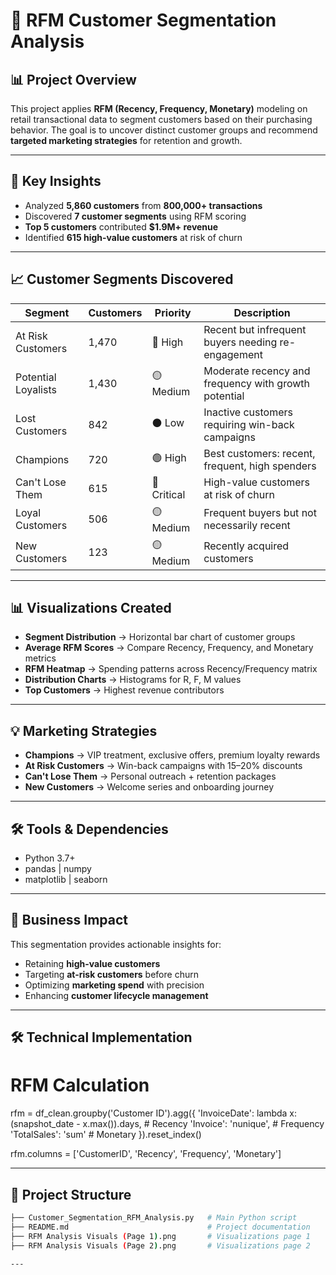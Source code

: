 # 🎯 RFM Customer Segmentation Analysis  

## 📊 Project Overview  
This project applies **RFM (Recency, Frequency, Monetary)** modeling on retail transactional data to segment customers based on their purchasing behavior. The goal is to uncover distinct customer groups and recommend **targeted marketing strategies** for retention and growth.  

---

## 🚀 Key Insights  
- Analyzed **5,860 customers** from **800,000+ transactions**  
- Discovered **7 customer segments** using RFM scoring  
- **Top 5 customers** contributed **$1.9M+ revenue**  
- Identified **615 high-value customers** at risk of churn  

---

## 📈 Customer Segments Discovered  

| Segment             | Customers | Priority   | Description |
|---------------------|-----------|------------|-------------|
| At Risk Customers   | 1,470     | 🔴 High    | Recent but infrequent buyers needing re-engagement |
| Potential Loyalists | 1,430     | 🟡 Medium  | Moderate recency and frequency with growth potential |
| Lost Customers      | 842       | ⚫ Low     | Inactive customers requiring win-back campaigns |
| Champions           | 720       | 🟢 High    | Best customers: recent, frequent, high spenders |
| Can't Lose Them     | 615       | 🔴 Critical| High-value customers at risk of churn |
| Loyal Customers     | 506       | 🟡 Medium  | Frequent buyers but not necessarily recent |
| New Customers       | 123       | 🟡 Medium  | Recently acquired customers |

---

## 📊 Visualizations Created  
- **Segment Distribution** → Horizontal bar chart of customer groups  
- **Average RFM Scores** → Compare Recency, Frequency, and Monetary metrics  
- **RFM Heatmap** → Spending patterns across Recency/Frequency matrix  
- **Distribution Charts** → Histograms for R, F, M values  
- **Top Customers** → Highest revenue contributors  

---

## 💡 Marketing Strategies  
- **Champions** → VIP treatment, exclusive offers, premium loyalty rewards  
- **At Risk Customers** → Win-back campaigns with 15–20% discounts  
- **Can't Lose Them** → Personal outreach + retention packages  
- **New Customers** → Welcome series and onboarding journey  

---

## 🛠️ Tools & Dependencies  
- Python 3.7+  
- pandas | numpy  
- matplotlib | seaborn  

---

## 🎯 Business Impact  
This segmentation provides actionable insights for:  
- Retaining **high-value customers**  
- Targeting **at-risk customers** before churn  
- Optimizing **marketing spend** with precision  
- Enhancing **customer lifecycle management**  

---

## 🛠️ Technical Implementation
# RFM Calculation
rfm = df_clean.groupby('Customer ID').agg({
    'InvoiceDate': lambda x: (snapshot_date - x.max()).days,  # Recency
    'Invoice': 'nunique',                                    # Frequency
    'TotalSales': 'sum'                                      # Monetary
}).reset_index()

rfm.columns = ['CustomerID', 'Recency', 'Frequency', 'Monetary']


---


## 📂 Project Structure  

```bash
├── Customer_Segmentation_RFM_Analysis.py   # Main Python script
├── README.md                               # Project documentation
├── RFM Analysis Visuals (Page 1).png       # Visualizations page 1
├── RFM Analysis Visuals (Page 2).png       # Visualizations page 2

---

